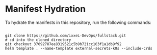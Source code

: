 
# Manifest Hydration

To hydrate the manifests in this repository, run the following commands:

```shell

git clone https://github.com/ixxeL-DevOps/fullstack.git
# cd into the cloned directory
git checkout 37092787ee8319521c5b9b721cc103f1a1db9f92
helm template . --name-template external-secrets-k0s --include-crds
```